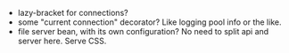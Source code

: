 - lazy-bracket for connections?
- some "current connection" decorator? Like logging pool info or the like.
- file server bean, with its own configuration? No need to split api and server here. Serve CSS.